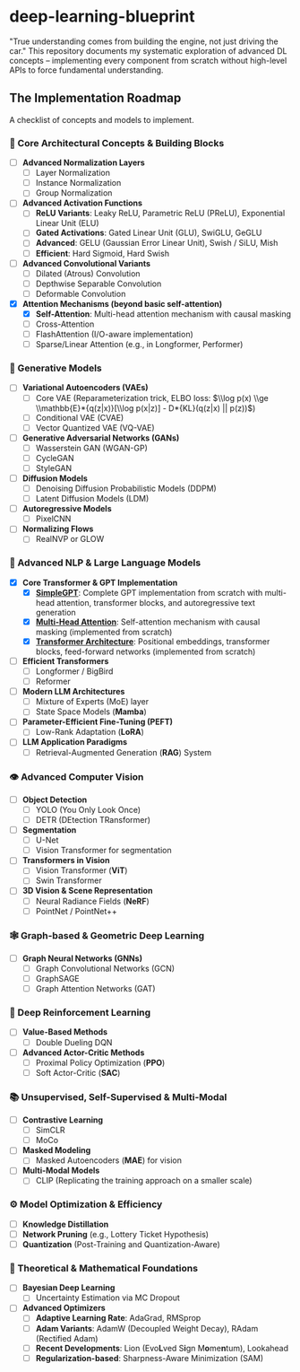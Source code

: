 # deep-learning-blueprint

"True understanding comes from building the engine, not just driving the car." This repository documents my systematic exploration of advanced DL concepts – implementing every component from scratch without high-level APIs to force fundamental understanding.


## The Implementation Roadmap

A checklist of concepts and models to implement.

### 🧠 Core Architectural Concepts & Building Blocks

  - [ ] **Advanced Normalization Layers**
      - [ ] Layer Normalization
      - [ ] Instance Normalization
      - [ ] Group Normalization
  - [ ] **Advanced Activation Functions**
      - [ ] **ReLU Variants**: Leaky ReLU, Parametric ReLU (PReLU), Exponential Linear Unit (ELU)
      - [ ] **Gated Activations**: Gated Linear Unit (GLU), SwiGLU, GeGLU
      - [ ] **Advanced**: GELU (Gaussian Error Linear Unit), Swish / SiLU, Mish
      - [ ] **Efficient**: Hard Sigmoid, Hard Swish
  - [ ] **Advanced Convolutional Variants**
      - [ ] Dilated (Atrous) Convolution
      - [ ] Depthwise Separable Convolution
      - [ ] Deformable Convolution
  - [x] **Attention Mechanisms (beyond basic self-attention)**
      - [x] **Self-Attention**: Multi-head attention mechanism with causal masking
      - [ ] Cross-Attention
      - [ ] FlashAttention (I/O-aware implementation)
      - [ ] Sparse/Linear Attention (e.g., in Longformer, Performer)

### 🎨 Generative Models

  - [ ] **Variational Autoencoders (VAEs)**
      - [ ] Core VAE (Reparameterization trick, ELBO loss: $\\log p(x) \\ge \\mathbb{E}*{q(z|x)}[\\log p(x|z)] - D*{KL}(q(z|x) || p(z))$)
      - [ ] Conditional VAE (CVAE)
      - [ ] Vector Quantized VAE (VQ-VAE)
  - [ ] **Generative Adversarial Networks (GANs)**
      - [ ] Wasserstein GAN (WGAN-GP)
      - [ ] CycleGAN
      - [ ] StyleGAN
  - [ ] **Diffusion Models**
      - [ ] Denoising Diffusion Probabilistic Models (DDPM)
      - [ ] Latent Diffusion Models (LDM)
  - [ ] **Autoregressive Models**
      - [ ] PixelCNN
  - [ ] **Normalizing Flows**
      - [ ] RealNVP or GLOW

### 💬 Advanced NLP & Large Language Models

  - [x] **Core Transformer & GPT Implementation**
      - [x] **[SimpleGPT](SimpleGPT.ipynb)**: Complete GPT implementation from scratch with multi-head attention, transformer blocks, and autoregressive text generation
      - [x] **[Multi-Head Attention](SimpleGPT.ipynb#multi-head-attention)**: Self-attention mechanism with causal masking (implemented from scratch)
      - [x] **[Transformer Architecture](SimpleGPT.ipynb#transformer-blocks)**: Positional embeddings, transformer blocks, feed-forward networks (implemented from scratch)
  - [ ] **Efficient Transformers**
      - [ ] Longformer / BigBird
      - [ ] Reformer
  - [ ] **Modern LLM Architectures**
      - [ ] Mixture of Experts (MoE) layer
      - [ ] State Space Models (**Mamba**)
  - [ ] **Parameter-Efficient Fine-Tuning (PEFT)**
      - [ ] Low-Rank Adaptation (**LoRA**)
  - [ ] **LLM Application Paradigms**
      - [ ] Retrieval-Augmented Generation (**RAG**) System

### 👁️ Advanced Computer Vision

  - [ ] **Object Detection**
      - [ ] YOLO (You Only Look Once)
      - [ ] DETR (DEtection TRansformer)
  - [ ] **Segmentation**
      - [ ] U-Net
      - [ ] Vision Transformer for segmentation
  - [ ] **Transformers in Vision**
      - [ ] Vision Transformer (**ViT**)
      - [ ] Swin Transformer
  - [ ] **3D Vision & Scene Representation**
      - [ ] Neural Radiance Fields (**NeRF**)
      - [ ] PointNet / PointNet++

### 🕸️ Graph-based & Geometric Deep Learning

  - [ ] **Graph Neural Networks (GNNs)**
      - [ ] Graph Convolutional Networks (GCN)
      - [ ] GraphSAGE
      - [ ] Graph Attention Networks (GAT)

### 🤖 Deep Reinforcement Learning

  - [ ] **Value-Based Methods**
      - [ ] Double Dueling DQN
  - [ ] **Advanced Actor-Critic Methods**
      - [ ] Proximal Policy Optimization (**PPO**)
      - [ ] Soft Actor-Critic (**SAC**)

### 📚 Unsupervised, Self-Supervised & Multi-Modal

  - [ ] **Contrastive Learning**
      - [ ] SimCLR
      - [ ] MoCo
  - [ ] **Masked Modeling**
      - [ ] Masked Autoencoders (**MAE**) for vision
  - [ ] **Multi-Modal Models**
      - [ ] CLIP (Replicating the training approach on a smaller scale)

### ⚙️ Model Optimization & Efficiency

  - [ ] **Knowledge Distillation**
  - [ ] **Network Pruning** (e.g., Lottery Ticket Hypothesis)
  - [ ] **Quantization** (Post-Training and Quantization-Aware)

### 🔬 Theoretical & Mathematical Foundations

  - [ ] **Bayesian Deep Learning**
      - [ ] Uncertainty Estimation via MC Dropout
  - [ ] **Advanced Optimizers**
      - [ ] **Adaptive Learning Rate**: AdaGrad, RMSprop
      - [ ] **Adam Variants**: AdamW (Decoupled Weight Decay), RAdam (Rectified Adam)
      - [ ] **Recent Developments**: Lion (Evo**L**ved S**i**gn M**o**me**n**tum), Lookahead
      - [ ] **Regularization-based**: Sharpness-Aware Minimization (SAM)
